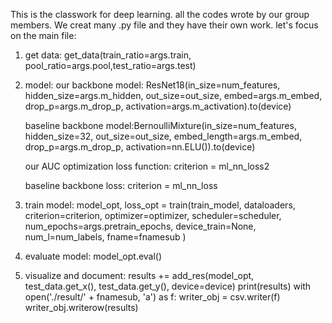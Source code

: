This is the classwork for deep learning. all the codes wrote by our group members. 
We creat many .py file and they have their own work.
let's focus on the main file:
1. get data:
get_data(train_ratio=args.train, pool_ratio=args.pool,test_ratio=args.test)
2. model:
   our backbone model: ResNet18(in_size=num_features, hidden_size=args.m_hidden, out_size=out_size, embed=args.m_embed,
                        drop_p=args.m_drop_p, activation=args.m_activation).to(device)
   
   baseline backbone model:BernoulliMixture(in_size=num_features, hidden_size=32, out_size=out_size,
                       embed_length=args.m_embed, drop_p=args.m_drop_p, activation=nn.ELU()).to(device)
   
   our AUC optimization loss function: criterion = ml_nn_loss2

   baseline backbone loss: criterion = ml_nn_loss
   
4. train model: 
model_opt, loss_opt = train(train_model,
                            dataloaders,
                            criterion=criterion,
                            optimizer=optimizer,
                            scheduler=scheduler,
                            num_epochs=args.pretrain_epochs,
                            device_train=None,
                            num_l=num_labels,
                            fname=fnamesub
                            )
   
5. evaluate model:
   model_opt.eval()
   
6. visualize and document:
results += add_res(model_opt, test_data.get_x(), test_data.get_y(), device=device)
print(results)
with open('./result/' + fnamesub, 'a') as f:
    writer_obj = csv.writer(f)
    writer_obj.writerow(results)


